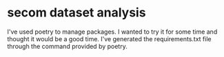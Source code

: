 # secom dataset analysis 

I've used poetry to manage packages. I wanted to try it for some time and thought it would be a good time. 
I've generated the requirements.txt file through the command provided by poetry. 


